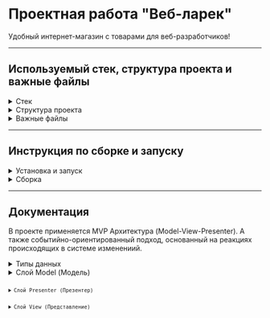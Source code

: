 # Проектная работа "Веб-ларек"
Удобный интернет-магазин с товарами для веб-разработчиков!

***

## Используемый стек, структура проекта и важные файлы
<details>
  <summary>Cтек</summary>
  <ul>
    <li>HTML</li>
    <li>SCSS</li>
    <li>TS</li>
    <li>Webpack</li>
  </ul>
</details>
<details>
  <summary>Структура проекта</summary>
  <ul>
    <li>src/ — исходные файлы проекта</li>
    <li>src/components/ — папка с JS компонентами</li>
    <li>src/components/base/ — папка с базовым кодом</li>
  </ul>
</details>
<details>
  <summary>Важные файлы</summary>
  <ul>
    <li>src/pages/index.html — HTML-файл главной страницы</li>
    <li>src/types/index.ts — файл с типами</li>
    <li>src/index.ts — точка входа приложения</li>
    <li>src/scss/styles.scss — корневой файл стилей</li>
    <li>src/utils/constants.ts — файл с константами</li>
    <li>src/utils/utils.ts — файл с утилитами</li>
  </ul>
</details>

***

## Инструкция по сборке и запуску

<details>
  <summary>Установка и запуск</summary>
  Для установки и запуска проекта необходимо выполнить команды
    
    npm install
    npm run start

  или

    yarn
    yarn start
</details>

<details>
  <summary>Сборка</summary>
    
    npm run build

  или

    yarn build
</details>

***

## Документация
В проекте применяется MVP Архитектура (Model-View-Presenter). А также событийно-ориентированный подход, основанный на реакциях происходящих в системе изменениий.
<details>
  <summary>Типы данных</summary>
  <ul>
    <li>Тип <code>CategoryProduct = 'софт-скил' | 'хард-скил' | 'кнопка' | 'дополнительное' | 'другое'</code>.
      <p>Описывает категории товаров.</p>
    </li>
    <li>Тип <code>MethodPay = 'cash' | 'card' | ''</code>.
      <p>Описывает способы оплаты.</p>
    </li>
    <li>Тип <code>FormError = Partial&ltRecord&ltkeyof IOrder, string&gt&gt</code>.
      <p>Описывает ошибки валидации форм.</p>
    </li>
    <li>Интерфейс <code>IProduct</code>. 
      <p>Отображает возвращаемые данные карточки.</p>
      <p>Имеет следующие свойства:
        <ul>
          <li><code>id: string</code> - id товара.</li>
          <li><code>category?: CategoryProduct</code> - категория товара.</li>
          <li><code>title: string</code> - название товара.</li>
          <li><code>image?: string</code> - ссылка на изображение.</li>
          <li><code>description?: string</code> - описание товара.</li>
          <li><code>price: number | null</code> - цена товара, которая может быть null.</li>
        </ul>
      </p>
    </li>
    <li>Интерфейс <code>IBasket</code>. 
      <p>Отображает количество товаров и итоговую сумму в корзине.</p>
      <p>Имеет следующие свойства:
        <ul>
          <li><code>products: string[]</code> - количество товаров в корзине.</li>
          <li><code>total: number</code> - сумма заказа.</li>
        </ul>
      </p>
    </li>
    <li>Интерфейс <code>IFormAddress</code>. 
      <p>Отображает способ оплаты и адрес доставки.</p>
      <p>Имеет следующие свойства:
        <ul>
          <li><code>payment: MethodPay</code> - способ оплаты товара.</li>
          <li><code>address: string</code> - адрес доставки.</li>
        </ul>
      </p>
    </li>
    <li>Интерфейс <code>IFormContact</code>. 
      <p>Отображает адрес элекронной почты и номер телефона для связи.</p>
      <p>Имеет следующие свойства:
        <ul>
          <li><code>email: string</code> - адрес электронной почты.</li>
          <li><code>phone: string</code> - номер телефона для связи.</li>
        </ul>
      </p>
    </li>
    <li>Интерфейс <code>IOrder</code>. 
      <p>Объединяет интерфейсы <code>IFormAddress</code> и <code>IFormContact</code> и наследует их свойства.</p>
    </li>
    <li>Интерфейс <code>ISuccessOrder</code>. 
      <p>Отображает успешный заказ товаров.</p>
      <p>Имеет следующие свойства:
        <ul>
          <li><code>id: string</code> - id заказа.</li>
          <li><code>total: number</code> - сумма заказа.</li>
        </ul>
      </p>
    </li>
  </ul>
</details>

<details>
  <summary>Слой Model (Модель)</summary>
  <ul>
   <li>Базовый класс <code>Api</code>
      <p>Обеспечивает обмен данными с сервером. В конструктор входит два аргумента: <code>baseUrl: string</code> - базовый URL и <code>options: RequestInit</code> - объект с запросами. По умолчанию <code>option</code> задается пустым объектом.</p>
      <p>Имеет следующие методы:
        <ul>
          <li><code>handleResponse</code> - защищенный метод, обрабатывающий ответ от сервера.</li>
          <li><code>get</code> - запрашивает данные от сервера.</li>
          <li><code>post</code> - передаёт данные на сервер.</li>
        </ul>
      </p>
    </li>
    <li>Класс <code>ApiWebLarek</code>
      <p>Расширяет класс Api для работы с конкретным сервером. В конструктор входит три аргумента: <code>cdn: string</code> - URL с контентом, <code>baseUrl: string</code> - базовый URL и <code>options?: RequestInit</code> - опциональные настройки запроса.
      <p>Имеет следующие методы:
        <ul>
          <li><code>getListProducts</code> - получение списка продуктов с сервера.</li>
          <li><code>getProduct</code> - получение продукта с сервера по запросу id.</li>
          <li><code>createOrder</code> - передача успешного заказа на сервер и возвращение результата.</li>
        </ul>
      </p>
    </li>
    <li>Класс <code>AppData</code>
      Хранит данные и логику работы с ними. В конструктор входит один аргумент: <code>events:   IEvents<code> - обработчик событий.</p>
      <p>Имеет следующие методы:
        <ul>
          <li><code>setProducts</code> - устанавливает список товаров.</li>
          <li><code>setPreview</code> - устанавливает предпросмотр выбранного продукта.</li>
          <li><code>addToBasket</code> - добавляет выбранный продукт в корзину.</li>
          <li><code>deleteFromBasket</code> - удаляет выбранный продукт из корзины.</li>
          <li><code>isInBasket</code> - проверяет наличие выбранного товара в корзине.</li>
          <li><code>setMethodPay</code> - устанавливает переданный метод оплаты.</li>
          <li><code>setOrderField</code> - устанавливает в указанном поле формы переданное значение.</li>
          <li><code>validOrder</code> - проводит валидацию заполнения полей формы заказа.</li>
          <li><code>clearBasket</code> - очищает корзину от товаров.</li>
          <li><code>clearFormOrder</code> - очищает поля формы заказа от всех значений.</li>
        </ul>
      </p>
    </li>
  </ul>
</details>

<details>
  <summary>Слой Presenter (Презентер)</summary>
  <ul>
   <li>Бaзовый класс <code>EventEmitter</code>
      <p>Реализует интерфейс <code>IEvents</code> и выступает в роли "Наблюдателя", позволяя уведомлять о событиях подписываться и отписываться на определенное событие или на все сразу.</p>
      <p>Имеет следующие методы:
        <ul>
          <li><code>on</code> - подписаться на событие.</li>
          <li><code>off</code> -отписаться от события.</li>
          <li><code>emit</code> - уведомление о событии.</li>
          <li><code>onAll</code> - подписаться на все события.</li>
          <li><code>offAll</code> - отписаться от всех событий.</li>
        </ul>
      </p>
    </li>
    <li>
      <p>
        Презентер в данном проекте не выделен в отдельный класс, а прописан в осномном файле <code>src/index.ts</code>. В нем описаны реакции, возникающие при определенных событиях в коде.
      </p>
      <p>Реакции на события:
        <ul>
          <li><code>products:change</code> - изменение списка продуктов.</li>
          <li><code>preview:change</code> - изменение выбора открываемого продукта.</li>
          <li><code>card:select</code> - выбор карточки.</li>
          <li><code>modal:open/:close</code> - открытие/закрытие модального окна.</li>
          <li><code>basket:open</code> - открытие корзины.</li>
          <li><code>basket:change</code> - изменение количества продуктов в корзине.</li>
          <li><code>order:open</code> - открытие окна с оформлением заказа.</li>
          <li><code>order-payment:change</code> - изменение способа оплаты заказа.</li>
          <li><code>order-address:change</code> - изменение адреса в форме заказа.</li>
          <li><code>contacts-email:change</code> - изменение почты в форме заказа.</li>
          <li><code>contacts-phone:change</code> - изменение номера телефона в форме заказа.</li>
          <li><code>formErrors:change</code> - изменение видов ошибок в валидации формы заказа.</li>
          <li><code>order:submit</code> - отправки формы с методом оплаты и адресом доставки.</li>
          <li><code>contacts:submit</code> - отправки формы с контактными данными покупателя.</li>
          <li><code>order:finished</code> - завершение окна с успешным оформлением заказа.</li>
        </ul>
      </p>
    </li>
  </ul>
</details>

<details>
  <summary>Слой View (Представление)</summary>
  <ul>
   <li>Базовый абстрактный класс <code>Component&ltT&gt</code>
      <p>Отображает элементы пользовательского интерфейса. Конструктор состоит из одного, доступного только для чтения, защищенного аргумента: <code>container: HTMLElement</code> -  контейнер с помещаемым элементом.</p>
      <p>Имеет следующие методы:
        <ul>
          <li><code>toggleClass</code> - переключает класс элемента.</li>
          <li><code>setText</code> - задает текст элементу.</li>
          <li><code>setDisable</code> - блокирует элемент.</li>
          <li><code>setVisible/setHidden</code> - отоброжает и скрывает элемент.</li>
          <li><code>setImage</code> - устанавливает картинку для элемента.</li>
          <li><code>render</code> - создает готовый элемент страницы по полученым данным.</li>
        </ul>
      </p>
    </li>
    <li>Класс <code>Product</code>
      <p>Расширяет абстрактный класс <code>Component&ltT&gt</code> и реализует интерфейс <code>IProduct</code>. Данный класс содержит всю информацию о карточке товара. Конструктор состоит из одного наследуемого аргумента: <code>container: HTMLElement</code>, и дополнительного опционального аргумента <code>action?: IProductAction</code> - действие, выполняемое при нажатии кнопки карточки товара.</p>
      <p>Имеет следующие методы - сеттеры:
        <ul>
          <li><code>id</code> - устанавливает id для карточки продукта.</li>
          <li><code>category</code> - устанавливает категорию для карточки продукта.</li>
          <li><code>title</code> - устанавливает название для карточки продукта..</li>
          <li><code>image</code> - устанавливает изображение для карточки продукта..</li>
          <li><code>description</code> - устанавливает описание для карточки продукта.</li>
          <li><code>price</code> - устанавливает цену для карточки продукта.</li>
        </ul>
      </p>
    </li>
    <li>Класс <code>Basket</code>
      <p>Расширяет абстрактный класс <code>Component&ltT&gt</code> и реализует интерфейс <code>IBasket</code>. Данный класс содержит всю информацию о корзине покупок: количество продуктов, итоговая стоимость. Конструктор состоит из одного наследуемого аргумента: <code>container: HTMLElement</code>, и дополнительного опционального аргумента <code>events: IEvents</code> - обработчик событий.</p>
      <p>Имеет следующий метод:
        <ul>
          <li><code>statusButton</code> - задает состояние кнопки.</li>
        </ul>
      </p>
      <p>Имеет следующие методы - сеттеры:
        <ul>
          <li><code>items</code> - устанавливает список продуктов в корзине.</li>
          <li><code>total</code> - устанавливает итоговую стоимость продуктов в корзине.</li>
        </ul>
      </p>
    </li>
    <li>Класс <code>Modal</code>
      <p>Расширяет абстрактный класс <code>Component&ltT&gt</code>. Открывает и скрывает модальное окно с переданным туда контентом. Конструктор состоит из одного наследуемого аргумента: <code>container: HTMLElement</code>, и дополнительного опционального аргумента <code>events: IEvents</code> - обработчик событий.</p>
      <p>Имеет следующие методы:
        <ul>
          <li><code>open</code> - открывает модальное окно.</li>
          <li><code>close</code> - скрывает модальное окно.</li>
          <li><code>render</code> - создает и открывает модальное окно по переданным данным.</li>
        </ul>
      </p>
      <p>Имеет следующий метод - сеттер:
        <ul>
          <li><code>content</code> - устанавливает контент для модалього окна.</li>
        </ul>
      </p>
    </li>
    <li>Класс <code>Page</code>
      <p>Расширяет абстрактный класс <code>Component&ltT&gt</code>. Отображает главную страницу со списком продуктов (карточек товаров). Конструктор состоит из одного наследуемого аргумента: <code>container: HTMLElement</code>, и дополнительного опционального аргумента <code>events: IEvents</code> - обработчик событий.</p>
      <p>Имеет следующие методы - сеттеры:
        <ul>
          <li><code>listProducts</code> - устанавливает список товаров в ларьке.</li>
          <li><code>amountProducts</code> - устанавливает количество товаров добавленых в корзину.</li>
          <li><code>lockPage</code> - устанавливает состояние страници на заблокировано/разблокировано.</li>
        </ul>
      </p>
    </li>
    <li>Класс <code>SuccessOrder</code>
      <p>Расширяет абстрактный класс <code>Component&ltT&gt</code> и реализует интерфейс <code>ISuccessOrder</code>. Отображает модальное окно с подтверждением успешного заказа продуктов. Конструктор состоит из одного наследуемого аргумента: <code>container: HTMLElement</code>, и дополнительного опционального аргумента <code>events: IEvents</code> - обработчик событий.</p>
      <p>Имеет следующий метод - сеттер:
        <ul>
          <li><code>totalOrder</code> - устанавливает сумму успешного заказа.</li>
        </ul>
      </p>
    </li>
    <li>Абстрактный класс <code>FormOrder&ltT&gt</code>
      <p>Расширяет абстрактный класс <code>Component&ltT&gt</code>. Обеспечивает взаимодействие с формой для оформления заказа. Конструктор состоит из одного наследуемого аргумента: <code>container: HTMLFormElement</code>, и дополнительного опционального аргумента <code>events: IEvents</code> - обработчик событий.</p>
      <p>Имеет следующие методы - сеттеры:
        <ul>
          <li><code>validForm</code> - устанавливает состояние кнопки отправки формы на  заблокировано/разлокировано.</li>
          <li><code>errorForm</code> - устанавливает сообщение о допущенной ошибке в заполнении формы заказа.</li>
        </ul>
      </p>
      <p>Имеет следующие методы:
        <ul>
          <li><code>onInputChange</code> - обрабатывет происходящие изменения в полях формы заказа при её заполнении.</li>
          <li><code>render</code> - отображает форму заказа на основе полученных данных.</li>
        </ul>
      </p>
    </li>
    <li>Класс <code>FormAddress</code>
      <p>Расширяет абстрактный класс <code>FormOrder&ltT&gt</code> и реализует интерфейс <code>IFormAddress</code>. Отображает форму заказа с выбором метода оплаты и полем для указания адреса доставки. Конструктор состоит из двух наследуемых аргументов: <code>container: HTMLFormElement</code>, и <code>events: IEvents</code>.</p>
      <p>Имеет следующие методы - сеттеры:
        <ul>
          <li><code>selectPayment</code> - устанавливает способ оплаты заказа.</li>
          <li><code>address</code> - устанавливает адрес доставки товара.</li>
        </ul>
      </p>
    </li>
    <li>Класс <code>FormContact</code>
      <p>Расширяет абстрактный класс <code>FormOrder&ltT&gt</code> и реализует интерфейс <code>IFormContact</code>. Отображает форму заказа с полями для указания электронной почты и номера телефона покупателя. Конструктор состоит из двух наследуемых аргументов: <code>container: HTMLFormElement</code>, и <code>events: IEvents</code>.</p>
      <p>Имеет следующие методы - сеттеры:
        <ul>
          <li><code>email</code> - устанавливает электронную почту покупателя.</li>
          <li><code>phone</code> - устанавливает  номер телефона покупателя.</li>
        </ul>
      </p>
    </li>
  </ul>
</details>
